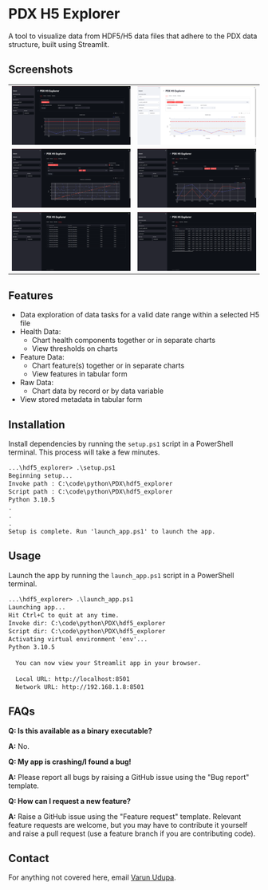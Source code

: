 # PDX H5 Explorer
A tool to visualize data from HDF5/H5 data files that adhere to the PDX data structure, built using Streamlit.

## Screenshots
|                                      |                                       |
| :----------------------------------: | :-----------------------------------: |
| ![](./screenshots/health_dark_1.png) | ![](./screenshots/health_light_1.png) |
|    ![](./screenshots/rawdata.png)    | ![](./screenshots/features_chart.png) |
|   ![](./screenshots/metadata.png)    | ![](./screenshots/features_table.png) |



## Features
- Data exploration of data tasks for a valid date range within a selected H5 file
- Health Data:
  - Chart health components together or in separate charts
  - View thresholds on charts
- Feature Data:
  - Chart feature(s) together or in separate charts
  - View features in tabular form
- Raw Data:
  - Chart data by record or by data variable
- View stored metadata in tabular form

## Installation
Install dependencies by running the `setup.ps1` script in a PowerShell terminal. This process will take a few minutes.

```shell
...\hdf5_explorer> .\setup.ps1
Beginning setup...
Invoke path : C:\code\python\PDX\hdf5_explorer
Script path : C:\code\python\PDX\hdf5_explorer
Python 3.10.5
.
.
.
Setup is complete. Run 'launch_app.ps1' to launch the app.
```

## Usage
Launch the app by running the `launch_app.ps1` script in a PowerShell terminal.

```shell
...\hdf5_explorer> .\launch_app.ps1
Launching app...
Hit Ctrl+C to quit at any time.
Invoke dir: C:\code\python\PDX\hdf5_explorer
Script dir: C:\code\python\PDX\hdf5_explorer
Activating virtual environment 'env'...
Python 3.10.5

  You can now view your Streamlit app in your browser.

  Local URL: http://localhost:8501
  Network URL: http://192.168.1.8:8501
```

## FAQs

**Q: Is this available as a binary executable?**

**A:** No.


**Q: My app is crashing/I found a bug!**

**A:** Please report all bugs by raising a GitHub issue using the "Bug report" template.


**Q: How can I request a new feature?**

**A:** Raise a GitHub issue using the "Feature request" template. Relevant feature requests are welcome, but you may have to contribute it yourself and raise a pull request (use a feature branch if you are contributing code).


## Contact
For anything not covered here, email [Varun Udupa](mailto:udupa@predictronics.com).


